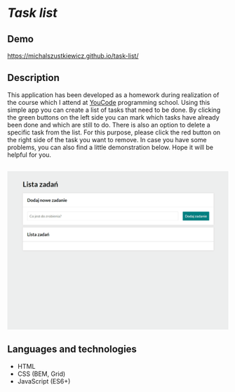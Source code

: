 # *Task list*

## Demo

https://michalszustkiewicz.github.io/task-list/

## Description

This application has been developed as a homework during realization of the course which I attend at [YouCode](https://youcode.pl/) programming school. Using this simple app you can create a list of tasks that need to be done. By clicking the green buttons on the left side you can mark which tasks have already been done and which are still to do. There is also an option to delete a specific task from the list. For this purpose, please click the red button on the right side of the task you want to remove. In case you have some problems, you can also find a little demonstration below. Hope it will be helpful for you.

##

![task-list](images/task-list.gif)

## Languages and technologies

- HTML
- CSS (BEM, Grid)
- JavaScript (ES6+)
